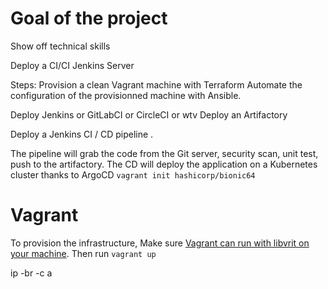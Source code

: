 # Goal of the project

Show off technical skills

Deploy a CI/CI Jenkins Server

Steps:
Provision a clean Vagrant machine with Terraform
Automate the configuration of the provisionned machine with Ansible.

Deploy Jenkins or GitLabCI or CircleCI or wtv
Deploy an Artifactory

Deploy a Jenkins CI / CD pipeline .

The pipeline will grab the code from the Git server, security scan, unit test, push to the artifactory.
The CD will deploy the application on a Kubernetes cluster thanks to ArgoCD
`vagrant init hashicorp/bionic64`

# Vagrant

To provision the infrastructure, Make sure [Vagrant can run with libvrit on your machine](https://computingforgeeks.com/using-vagrant-with-libvirt-on-linux/).
Then run `vagrant up`

ip -br -c a
